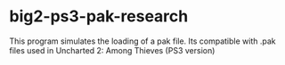 # big2-ps3-pak-research
This program simulates the loading of a pak file. Its compatible with .pak files used in Uncharted 2: Among Thieves (PS3 version)

